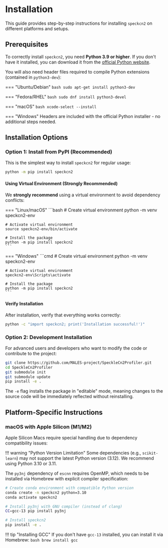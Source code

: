 # Installation

This guide provides step-by-step instructions for installing `speckcn2` on different platforms and setups.

## Prerequisites

To correctly install `speckcn2`, you need **Python 3.9 or higher**. If you don't have it installed, you can download it from the [official Python website](https://www.python.org/downloads/).

You will also need header files required to compile Python extensions (contained in `python3-dev`):

=== "Ubuntu/Debian"
    ```bash
    sudo apt-get install python3-dev
    ```

=== "Fedora/RHEL"
    ```bash
    sudo dnf install python3-devel
    ```

=== "macOS"
    ```bash
    xcode-select --install
    ```

=== "Windows"
    Headers are included with the official Python installer - no additional steps needed.

## Installation Options

### Option 1: Install from PyPI (Recommended)

This is the simplest way to install `speckcn2` for regular usage:

```bash
python -m pip install speckcn2
```

#### Using Virtual Environment (Strongly Recommended)

We **strongly recommend** using a virtual environment to avoid dependency conflicts:

=== "Linux/macOS"
    ```bash
    # Create virtual environment
    python -m venv speckcn2-env
    
    # Activate virtual environment
    source speckcn2-env/bin/activate
    
    # Install the package
    python -m pip install speckcn2
    ```

=== "Windows"
    ```cmd
    # Create virtual environment
    python -m venv speckcn2-env
    
    # Activate virtual environment
    speckcn2-env\Scripts\activate
    
    # Install the package
    python -m pip install speckcn2
    ```

#### Verify Installation

After installation, verify that everything works correctly:

```bash
python -c "import speckcn2; print('Installation successful!')"
```

### Option 2: Development Installation

For advanced users and developers who want to modify the code or contribute to the project:

```bash
git clone https://github.com/MALES-project/SpeckleCn2Profiler.git
cd SpeckleCn2Profiler
git submodule init
git submodule update
pip install -e .
```

The `-e` flag installs the package in "editable" mode, meaning changes to the source code will be immediately reflected without reinstalling.

## Platform-Specific Instructions

### macOS with Apple Silicon (M1/M2)

Apple Silicon Macs require special handling due to dependency compatibility issues:

!!! warning "Python Version Limitation"
    Some dependencies (e.g., `scikit-learn`) may not support the latest Python version (3.12). We recommend using Python 3.10 or 3.11.

The `py3nj` dependency of `escnn` requires OpenMP, which needs to be installed via Homebrew with explicit compiler specification:

```bash
# Create conda environment with compatible Python version
conda create -n speckcn2 python=3.10
conda activate speckcn2

# Install py3nj with GNU compiler (instead of clang)
CC=gcc-13 pip install py3nj

# Install speckcn2
pip install -e .
```

!!! tip "Installing GCC"
    If you don't have `gcc-13` installed, you can install it via Homebrew:
    ```bash
    brew install gcc
    ```
